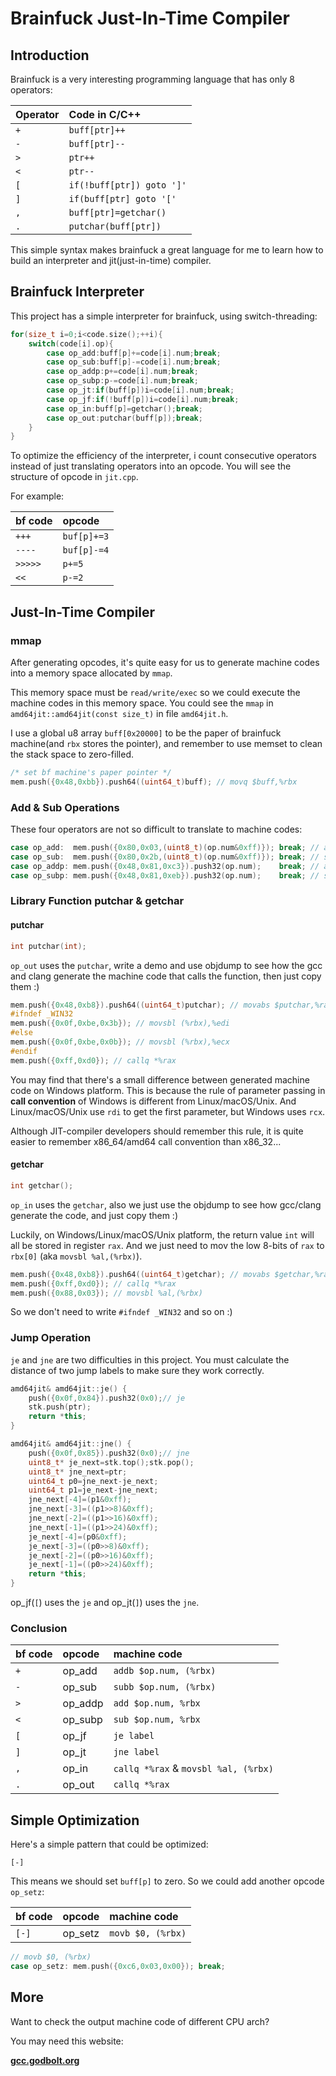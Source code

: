 # Brainfuck Just-In-Time Compiler

## __Introduction__

Brainfuck is a very interesting programming language that has only 8 operators:

|Operator|Code in C/C++|
|:----|:----|
|`+`|`buff[ptr]++`|
|`-`|`buff[ptr]--`|
|`>`|`ptr++`|
|`<`|`ptr--`|
|`[`|`if(!buff[ptr]) goto ']'`|
|`]`|`if(buff[ptr] goto '['`|
|`,`|`buff[ptr]=getchar()`|
|`.`|`putchar(buff[ptr])`|

This simple syntax makes brainfuck a great language for me to learn how to build an interpreter and jit(just-in-time) compiler.

## __Brainfuck Interpreter__

This project has a simple interpreter for brainfuck,
using switch-threading:

```C++
for(size_t i=0;i<code.size();++i){
    switch(code[i].op){
        case op_add:buff[p]+=code[i].num;break;
        case op_sub:buff[p]-=code[i].num;break;
        case op_addp:p+=code[i].num;break;
        case op_subp:p-=code[i].num;break;
        case op_jt:if(buff[p])i=code[i].num;break;
        case op_jf:if(!buff[p])i=code[i].num;break;
        case op_in:buff[p]=getchar();break;
        case op_out:putchar(buff[p]);break;
    }
}
```

To optimize the efficiency of the interpreter,
i count consecutive operators instead of just translating operators into an opcode.
You will see the structure of opcode in `jit.cpp`.

For example:

|bf code|opcode|
|:----|:----|
|`+++`|`buf[p]+=3`|
|`----`|`buf[p]-=4`|
|`>>>>>`|`p+=5`|
|`<<`|`p-=2`|

## __Just-In-Time Compiler__

### __mmap__

After generating opcodes,
it's quite easy for us to generate machine codes into a memory space allocated by `mmap`.

This memory space must be `read/write/exec` so we could execute the machine codes in this memory space.
You could see the `mmap` in `amd64jit::amd64jit(const size_t)` in file `amd64jit.h`.

I use a global u8 array `buff[0x20000]` to be the paper of brainfuck machine(and `rbx` stores the pointer),
and remember to use memset to clean the stack space to zero-filled.

```C++
/* set bf machine's paper pointer */
mem.push({0x48,0xbb}).push64((uint64_t)buff); // movq $buff,%rbx
```

### __Add & Sub Operations__

These four operators are not so difficult to translate to machine codes:

```C++
case op_add:  mem.push({0x80,0x03,(uint8_t)(op.num&0xff)}); break; // addb $op.num,(%rbx)
case op_sub:  mem.push({0x80,0x2b,(uint8_t)(op.num&0xff)}); break; // subb $op.num,(%rbx)
case op_addp: mem.push({0x48,0x81,0xc3}).push32(op.num);    break; // add $op.num,%rbx
case op_subp: mem.push({0x48,0x81,0xeb}).push32(op.num);    break; // sub $op.num,%rbx
```

### __Library Function putchar & getchar__

#### __putchar__

```C++
int putchar(int);
```

`op_out` uses the `putchar`,
write a demo and use objdump to see how the gcc and clang generate the machine code that calls the function,
then just copy them :)

```C++
mem.push({0x48,0xb8}).push64((uint64_t)putchar); // movabs $putchar,%rax
#ifndef _WIN32
mem.push({0x0f,0xbe,0x3b}); // movsbl (%rbx),%edi
#else
mem.push({0x0f,0xbe,0x0b}); // movsbl (%rbx),%ecx
#endif
mem.push({0xff,0xd0}); // callq *%rax
```

You may find that there's a small difference between generated machine code on Windows platform.
This is because the rule of parameter passing in __call convention__ of Windows is different from Linux/macOS/Unix.
And Linux/macOS/Unix use `rdi` to get the first parameter, but Windows uses `rcx`.

Although JIT-compiler developers should remember this rule,
it is quite easier to remember x86_64/amd64 call convention than x86_32...

#### __getchar__

```C++
int getchar();
```

`op_in` uses the `getchar`,
also we just use the objdump to see how gcc/clang generate the code,
and just copy them :)

Luckily, on Windows/Linux/macOS/Unix platform, the return value `int` will all be stored in register `rax`. And we just need to mov the low 8-bits of `rax` to `rbx[0]` (aka `movsbl %al,(%rbx)`).

```C++
mem.push({0x48,0xb8}).push64((uint64_t)getchar); // movabs $getchar,%rax
mem.push({0xff,0xd0}); // callq *%rax
mem.push({0x88,0x03}); // movsbl %al,(%rbx)
```

So we don't need to write `#ifndef _WIN32` and so on :)

### __Jump Operation__

`je` and `jne` are two difficulties in this project.
You must calculate the distance of two jump labels to make sure they work correctly.

```C++
amd64jit& amd64jit::je() {
    push({0x0f,0x84}).push32(0x0);// je
    stk.push(ptr);
    return *this;
}

amd64jit& amd64jit::jne() {
    push({0x0f,0x85}).push32(0x0);// jne
    uint8_t* je_next=stk.top();stk.pop();
    uint8_t* jne_next=ptr;
    uint64_t p0=jne_next-je_next;
    uint64_t p1=je_next-jne_next;
    jne_next[-4]=(p1&0xff);
    jne_next[-3]=((p1>>8)&0xff);
    jne_next[-2]=((p1>>16)&0xff);
    jne_next[-1]=((p1>>24)&0xff);
    je_next[-4]=(p0&0xff);
    je_next[-3]=((p0>>8)&0xff);
    je_next[-2]=((p0>>16)&0xff);
    je_next[-1]=((p0>>24)&0xff);
    return *this;
}
```

op_jf(`[`) uses the `je` and op_jt(`]`) uses the `jne`.

### __Conclusion__

|bf code|opcode|machine code|
|:----|:----|:----|
|`+`|op_add|`addb $op.num, (%rbx)`|
|`-`|op_sub|`subb $op.num, (%rbx)`|
|`>`|op_addp|`add $op.num, %rbx`|
|`<`|op_subp|`sub $op.num, %rbx`|
|`[`|op_jf|`je label`|
|`]`|op_jt|`jne label`|
|`,`|op_in|`callq *%rax` & `movsbl %al, (%rbx)`|
|`.`|op_out|`callq *%rax`|

## __Simple Optimization__

Here's a simple pattern that could be optimized:

```bf
[-]
```

This means we should set `buff[p]` to zero.
So we could add another opcode `op_setz`:

|bf code|opcode|machine code|
|:----|:----|:----|
|`[-]`|op_setz|`movb $0, (%rbx)`|

```c++
// movb $0, (%rbx)
case op_setz: mem.push({0xc6,0x03,0x00}); break;
```

## __More__

Want to check the output machine code of different CPU arch?

You may need this website:

[__gcc.godbolt.org__](https://gcc.godbolt.org/)
